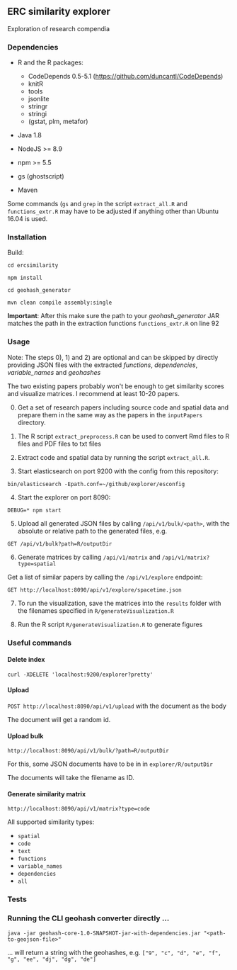 ## ERC similarity explorer

Exploration of research compendia

### Dependencies

- R and the R packages:
	- CodeDepends 0.5-5.1 (https://github.com/duncantl/CodeDepends) 
	- knitR
	- tools
	- jsonlite
	- stringr
	- stringi
	- (gstat, plm, metafor)
	
- Java 1.8
- NodeJS >= 8.9
- npm >= 5.5
- gs (ghostscript)
- Maven

Some commands (`gs` and `grep`  in the script `extract_all.R` and `functions_extr.R` may have to be adjusted if anything other than Ubuntu 16.04 is used.

### Installation

Build:

	cd ercsimilarity

	npm install

	cd geohash_generator

	mvn clean compile assembly:single
		
**Important**: After this make sure the path to your *geohash_generator* JAR matches the path in the extraction functions `functions_extr.R` on line 92

### Usage

Note: The steps 0), 1) and 2) are optional and can be skipped by directly providing JSON files with the extracted *functions*, *dependencies*, *variable_names* and *geohashes*

The two existing papers probably won't be enough to get similarity scores and visualize matrices. I recommend at least 10-20 papers.

0) Get a set of research papers including source code and spatial data and prepare them in the same way as the papers in the `inputPapers` directory. 


1) The R script `extract_preprocess.R` can be used to convert Rmd files to R files and PDF files to txt files

2) Extract code and spatial data by running the script `extract_all.R`.

3) Start elasticsearch on port 9200 with the config from this repository:

 `bin/elasticsearch -Epath.conf=~/github/explorer/esconfig`
 
4) Start the  explorer on port 8090: 

`DEBUG=* npm start`

5) Upload all generated JSON files by calling `/api/v1/bulk/<path>`, with the absolute or relative path to the generated files, e.g. 

`GET /api/v1/bulk?path=R/outputDir`

6) Generate matrices by calling `/api/v1/matrix` and `/api/v1/matrix?type=spatial`

Get a list of similar papers by calling the `/api/v1/explore` endpoint:

`GET http://localhost:8090/api/v1/explore/spacetime.json`

7) To run the visualization, save the matrices into the `results` folder with the filenames specified in `R/generateVisualization.R`

8) Run the R script `R/generateVisualization.R` to generate figures

### Useful commands


#### Delete index

`curl -XDELETE 'localhost:9200/explorer?pretty'`

#### Upload

`POST http://localhost:8090/api/v1/upload` with the document as the body

The document will get a random id.

#### Upload bulk

`http://localhost:8090/api/v1/bulk/?path=R/outputDir`

For this, some JSON documents have to be in in `explorer/R/outputDir`

The documents will take the filename as ID.


#### Generate similarity matrix

`http://localhost:8090/api/v1/matrix?type=code`

All supported similarity types:

- `spatial`
- `code`
- `text`
- `functions`
- `variable_names`
- `dependencies`
- `all`

### Tests

### Running the CLI geohash converter directly ...

`java -jar geohash-core-1.0-SNAPSHOT-jar-with-dependencies.jar "<path-to-geojson-file>"`

... will return a string with the geohashes, e.g. `["9", "c", "d", "e", "f", "g", "ee", "dj", "dg", "de"]`